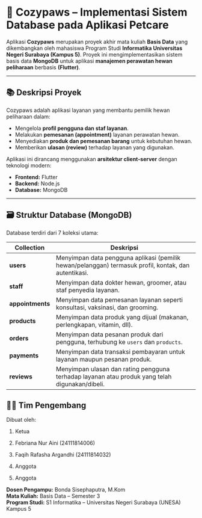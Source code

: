 # 🐾 Cozypaws – Implementasi Sistem Database pada Aplikasi Petcare

Aplikasi **Cozypaws** merupakan proyek akhir mata kuliah **Basis Data** yang dikembangkan oleh mahasiswa Program Studi **Informatika Universitas Negeri Surabaya (Kampus 5)**.  Proyek ini mengimplementasikan sistem basis data **MongoDB** untuk aplikasi **manajemen perawatan hewan peliharaan** berbasis **(Flutter)**.

---

## 📚 Deskripsi Proyek

Cozypaws adalah aplikasi layanan yang membantu pemilik hewan peliharaan dalam:
- Mengelola **profil pengguna dan staf layanan**.
- Melakukan **pemesanan (appointment)** layanan perawatan hewan.
- Menyediakan **produk dan pemesanan barang** untuk kebutuhan hewan.
- Memberikan **ulasan (review)** terhadap layanan yang digunakan.

Aplikasi ini dirancang menggunakan **arsitektur client-server** dengan teknologi modern:
- **Frontend:** Flutter  
- **Backend:** Node.js  
- **Database:** MongoDB  

---

## 🗃️ Struktur Database (MongoDB)

Database terdiri dari 7 koleksi utama:

| Collection | Deskripsi |
|-------------|------------|
| **users** | Menyimpan data pengguna aplikasi (pemilik hewan/pelanggan) termasuk profil, kontak, dan autentikasi. |
| **staff** | Menyimpan data dokter hewan, groomer, atau staf penyedia layanan. |
| **appointments** | Menyimpan data pemesanan layanan seperti konsultasi, vaksinasi, dan grooming. |
| **products** | Menyimpan data produk yang dijual (makanan, perlengkapan, vitamin, dll). |
| **orders** | Menyimpan data pesanan produk dari pengguna, terhubung ke `users` dan `products`. |
| **payments** | Menyimpan data transaksi pembayaran untuk layanan maupun pesanan produk. |
| **reviews** | Menyimpan ulasan dan rating pengguna terhadap layanan atau produk yang telah digunakan/dibeli. |


## 👨‍💻 Tim Pengembang

Dibuat oleh:

1. Ketua

2. Febriana Nur Aini (24111814006)

3. Faqih Rafasha Argandhi (24111814032)

4. Anggota

5. Anggota

**Dosen Pengampu:** Bonda Sisephaputra, M.Kom  
**Mata Kuliah:** Basis Data – Semester 3  
**Program Studi:** S1 Informatika – Universitas Negeri Surabaya (UNESA) Kampus 5
